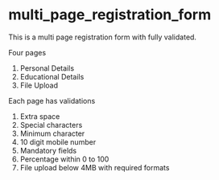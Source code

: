 # multi_page_registration_form
This is a multi page registration form with fully validated.

Four pages
  1. Personal Details
  2. Educational Details
  3. File Upload

Each page has validations

1. Extra space
2. Special characters
3. Minimum character
4. 10 digit mobile number
5. Mandatory fields
6. Percentage within 0 to 100
7. File upload below 4MB with required formats
